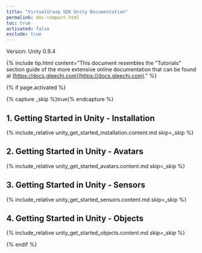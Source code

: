 ```yaml
---
title: "VirtualGrasp SDK Unity Documentation"
permalink: doc-compact.html
toc: true
activated: false
exclude: true
---
```


Version: Unity 0.9.4

{% include tip.html content="This document resembles the \"Tutorials\" section guide of the more extensive online documentation that can be found at [https://docs.gleechi.com](https://docs.gleechi.com)." %}

<!-- We are using "activated" only for on-demand doc pdf generation. If enabled, the search will parse it 
and there are side-effects on the original included pages; and we do not want those. -->

{% if page.activated %} 

{% capture _skip %}true{% endcapture %}

## 1. Getting Started in Unity - Installation
{% include_relative unity_get_started_installation.content.md skip=_skip %}

## 2. Getting Started in Unity - Avatars
{% include_relative unity_get_started_avatars.content.md skip=_skip %}

## 3. Getting Started in Unity - Sensors
{% include_relative unity_get_started_sensors.content.md skip=_skip %}

## 4. Getting Started in Unity - Objects
{% include_relative unity_get_started_objects.content.md skip=_skip %}

{% endif %} 